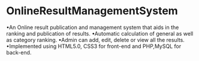 # OnlineResultManagementSystem
•An Online result publication and management system that aids in the ranking and publication of results.
•Automatic calculation of general as well as category ranking.
•Admin can add, edit, delete or view all the results. 
•Implemented using HTML5.0, CSS3 for front-end and PHP,MySQL for back-end.
